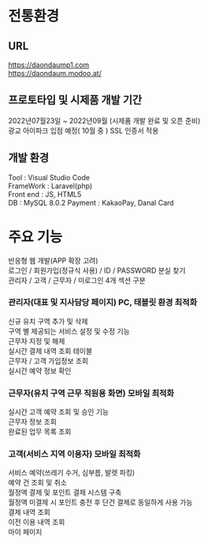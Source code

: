 # 전통환경
## URL
https://daondaump1.com  
https://daondaum.modoo.at/
## 프로토타입 및 시제품 개발 기간  
2022년07월23일 ~ 2022년09월 (시제품 개발 완료 및 오픈 준비)  
광교 아이파크 입점 예정( 10월 중 )
SSL 인증서 적용
## 개발 환경
Tool : Visual Studio Code  
FrameWork : Laravel(php)  
Front end : JS, HTML5  
DB : MySQL 8.0.2
Payment : KakaoPay, Danal Card
# 주요 기능
반응형 웹 개발(APP 확장 고려)  
로그인 / 회원가입(정규식 사용) / ID / PASSWORD 분실 찾기  
관리자 / 고객 / 근무자 / 미로그인 4개 섹션 구분  
### 관리자(대표 및 지사담당 페이지) PC, 태블릿 환경 최적화  
신규 유치 구역 추가 및 삭제  
구역 별 제공되는 서비스 설정 및 수정 기능  
근무자 지정 및 해제  
실시간 결제 내역 조회 테이블  
근무자 / 고객 가입정보 조회  
실시간 예약 정보 확인
### 근무자(유치 구역 근무 직원용 화면) 모바일 최적화
실시간 고객 예약 조회 및 승인 기능  
근무자 정보 조회  
완료된 업무 목록 조회  
### 고객(서비스 지역 이용자) 모바일 최적화
서비스 예약(쓰레기 수거, 심부름, 발렛 파킹)  
예약 건 조회 및 취소  
월정액 결제 및 포인트 결제 시스템 구축  
월정액 미결제 시 포인트 충전 후 단건 결제로 동일하게 사용 가능  
결제 내역 조회  
이전 이용 내역 조회  
마이 페이지  
